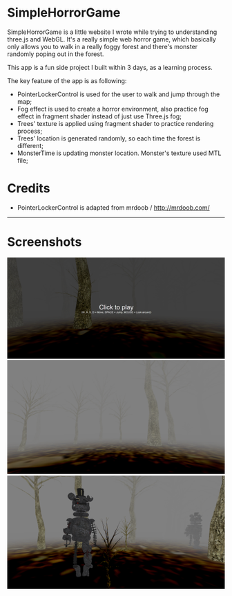# SimpleHorrorGame
SimpleHorrorGame is a little website I wrote while trying to understanding three.js and WebGL. It's a really simple web horror game, which basically only allows you to walk in a really foggy forest and there's monster randomly poping out in the forest. 

This app is a fun side project I built within 3 days, as a learning process.

The key feature of the app is as following:

* PointerLockerControl is used for the user to walk and jump through the map;
* Fog effect is used to create a horror environment, also practice fog effect in fragment shader instead of just use Three.js fog;
* Trees' texture is applied using fragment shader to practice rendering process;
* Trees' location is generated randomly, so each time the forest is different;
* MonsterTime is updating monster location. Monster's texture used MTL file;

# Credits
* PointerLockerControl is adapted from mrdoob / http://mrdoob.com/
---
# Screenshots

![](ScreenShots/Beginning.PNG)
![](ScreenShots/game.png)
![](ScreenShots/monsterTime.png)


